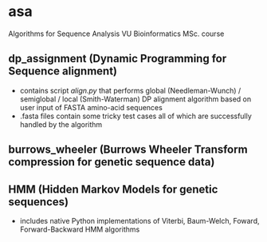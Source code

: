 # asa
 Algorithms for Sequence Analysis VU Bioinformatics MSc. course

 ## dp_assignment (Dynamic Programming for Sequence alignment)
 - contains script _align.py_ that performs global (Needleman-Wunch) / semiglobal / local (Smith-Waterman) DP alignment algorithm based on user input of FASTA amino-acid sequences
 - .fasta files contain some tricky test cases all of which are successfully handled by the algorithm

## burrows_wheeler (Burrows Wheeler Transform compression for genetic sequence data)

## HMM (Hidden Markov Models for genetic sequences)
- includes native Python implementations of Viterbi, Baum-Welch, Foward, Forward-Backward HMM algorithms
